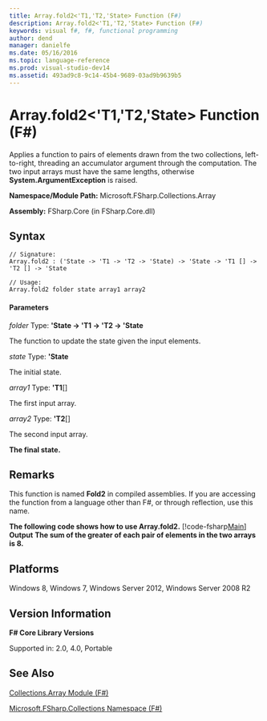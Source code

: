 ```yaml
---
title: Array.fold2<'T1,'T2,'State> Function (F#)
description: Array.fold2<'T1,'T2,'State> Function (F#)
keywords: visual f#, f#, functional programming
author: dend
manager: danielfe
ms.date: 05/16/2016
ms.topic: language-reference
ms.prod: visual-studio-dev14
ms.assetid: 493ad9c8-9c14-45b4-9689-03ad9b9639b5 
---
```


# Array.fold2<'T1,'T2,'State> Function (F#)

Applies a function to pairs of elements drawn from the two collections, left-to-right, threading an accumulator argument through the computation. The two input arrays must have the same lengths, otherwise **System.ArgumentException** is raised.

**Namespace/Module Path:** Microsoft.FSharp.Collections.Array

**Assembly:** FSharp.Core (in FSharp.Core.dll)

## Syntax

```
// Signature:
Array.fold2 : ('State -> 'T1 -> 'T2 -> 'State) -> 'State -> 'T1 [] -> 'T2 [] -> 'State

// Usage:
Array.fold2 folder state array1 array2
```

#### Parameters
*folder*
Type: **'State -&gt; 'T1 -&gt; 'T2 -&gt; 'State**

The function to update the state given the input elements.

*state*
Type: **'State**

The initial state.

*array1*
Type: **'T1**[[]](http://msdn.microsoft.com/en-us/library/def20292-9aae-4596-9275-b94e594f8493)

The first input array.

*array2*
Type: **'T2**[[]](http://msdn.microsoft.com/en-us/library/def20292-9aae-4596-9275-b94e594f8493)

The second input array.

**The final state.**
## Remarks
This function is named **Fold2** in compiled assemblies. If you are accessing the function from a language other than F#, or through reflection, use this name.

**The following code shows how to use Array.fold2.**
[!code-fsharp[Main](snippets/fsarrays/snippet45.fs)]
**Output**
**The sum of the greater of each pair of elements in the two arrays is 8.**
## Platforms
Windows 8, Windows 7, Windows Server 2012, Windows Server 2008 R2

## Version Information
**F# Core Library Versions**

Supported in: 2.0, 4.0, Portable

## See Also
[Collections.Array Module &#40;F&#35;&#41;](Collections.Array-Module-%5BFSharp%5D.md)

[Microsoft.FSharp.Collections Namespace &#40;F&#35;&#41;](Microsoft.FSharp.Collections-Namespace-%5BFSharp%5D.md)

